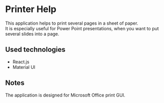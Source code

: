 # Printer Help

This application helps to print several pages in a sheet of paper.<br/>
It is especially useful for Power Point presentations, when you want to put several slides into a page.

## Used technologies
- React.js
- Material UI

## Notes
The application is designed for Microsoft Office print GUI.
